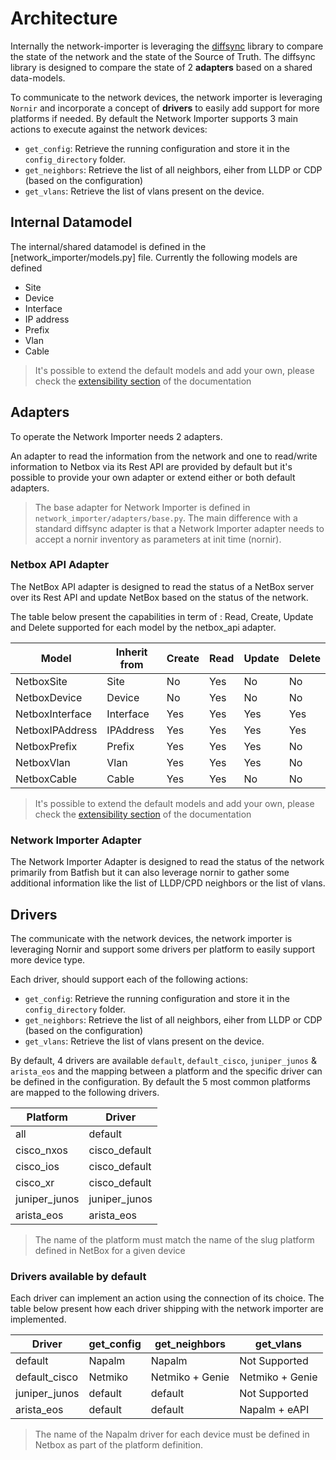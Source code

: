 
# Architecture

Internally the network-importer is leveraging the [diffsync](https://github.com/networktocode/diffsync) library to compare the state of the network and the state of the Source of Truth. The diffsync library is designed to compare the state of 2 **adapters** based on a shared data-models.

To communicate to the network devices, the network importer is leveraging `Nornir` and incorporate a concept of **drivers** to easily add support for more platforms if needed.
By default the Network Importer supports 3 main actions to execute against the network devices:
- `get_config`: Retrieve the running configuration and store it in the `config_directory` folder.
- `get_neighbors`: Retrieve the list of all neighbors, eiher from LLDP or CDP (based on the configuration)
- `get_vlans`: Retrieve the list of vlans present on the device.

## Internal Datamodel

The internal/shared datamodel is defined in the [network_importer/models.py] file. Currently the following models are defined
- Site
- Device 
- Interface 
- IP address
- Prefix
- Vlan
- Cable

> It's possible to extend the default models and add your own, please check the [extensibility section](extensibility.md) of the documentation

## Adapters

To operate the Network Importer needs 2 adapters. 

An adapter to read the information from the network and one to read/write information to Netbox via its Rest API are provided by default but it's possible to provide your own adapter or extend either or both default adapters.

> The base adapter for Network Importer is defined in `network_importer/adapters/base.py`. The main difference with a standard diffsync adapter is that a Network Importer adapter needs to accept a nornir inventory as parameters at init time (nornir).

### Netbox API Adapter

The NetBox API adapter is designed to read the status of a NetBox server over its Rest API and update NetBox based on the status of the network.

The table below present the capabilities in term of : Read, Create, Update and Delete supported for each model by the netbox_api adapter.

| Model            | Inherit from | Create | Read   | Update | Delete |
|------------------|--------------|--------|--------|--------|--------|
| NetboxSite       | Site         | No     | Yes    | No     | No     | 
| NetboxDevice     | Device       | No     | Yes    | No     | No     | 
| NetboxInterface  | Interface    | Yes    | Yes    | Yes    | Yes    | 
| NetboxIPAddress  | IPAddress    | Yes    | Yes    | Yes    | Yes    | 
| NetboxPrefix     | Prefix       | Yes    | Yes    | Yes    | No     | 
| NetboxVlan       | Vlan         | Yes    | Yes    | Yes    | No     | 
| NetboxCable      | Cable        | Yes    | Yes    | No     | No     | 

> It's possible to extend the default models and add your own, please check the [extensibility section](extensibility.md) of the documentation

### Network Importer Adapter

The Network Importer Adapter is designed to read the status of the network primarily from Batfish but it can also leverage nornir to gather some additional information like the list of LLDP/CPD neighbors or the list of vlans.

## Drivers

The communicate with the network devices, the network importer is leveraging Nornir and support some drivers per platform to easily support more device type.

Each driver, should support each of the following actions: 
- `get_config`: Retrieve the running configuration and store it in the `config_directory` folder.
- `get_neighbors`: Retrieve the list of all neighbors, eiher from LLDP or CDP (based on the configuration)
- `get_vlans`: Retrieve the list of vlans present on the device.

By default, 4 drivers are available `default`, `default_cisco`, `juniper_junos` & `arista_eos` and the mapping between a platform and the specific driver can be defined in the configuration. By default the 5 most common platforms are mapped to the following drivers.

| Platform        | Driver         | 
|-----------------|----------------|
| all             | default        | 
| cisco_nxos      | cisco_default  |
| cisco_ios       | cisco_default  |
| cisco_xr        | cisco_default  |
| juniper_junos   | juniper_junos  |
| arista_eos      | arista_eos     |

> The name of the platform must match the name of the slug platform defined in NetBox for a given device

### Drivers available by default

Each driver can implement an action using the connection of its choice. The table below present how each driver shipping with the network importer are implemented. 

| Driver            | get_config   | get_neighbors   | get_vlans       |
|-------------------|--------------|-----------------|-----------------|
| default           | Napalm       | Napalm          | Not Supported   | 
| default_cisco     | Netmiko      | Netmiko + Genie | Netmiko + Genie | 
| juniper_junos     | default      | default         | Not Supported   | 
| arista_eos        | default      | default         | Napalm + eAPI   |

> The name of the Napalm driver for each device must be defined in Netbox as part of the platform definition.